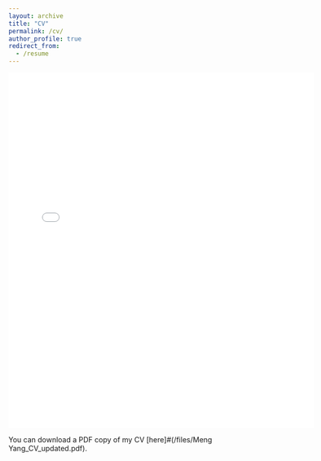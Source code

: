 ```yaml
---
layout: archive
title: "CV"
permalink: /cv/
author_profile: true
redirect_from:
  - /resume
---
```



<embed src="{{ site.baseurl }}#/files/Meng Yang_CV_updated.pdf" width="600" height="700" type='application/pdf'> 

You can download a PDF copy of my CV [here]#(/files/Meng Yang_CV_updated.pdf).

<br/><br/>
<br/><br/>
<br/><br/>
<br/><br/>
<br/><br/>
<br/><br/>
<br/><br/>
<script type="text/javascript" id="clustrmaps" src="//clustrmaps.com/map_v2.js?d=uj3Rz2b5tdnWZJfUEQ4EtP3C77l2QHri-ZiEk8Ezi-I&cl=ffffff&w=a"></script>
